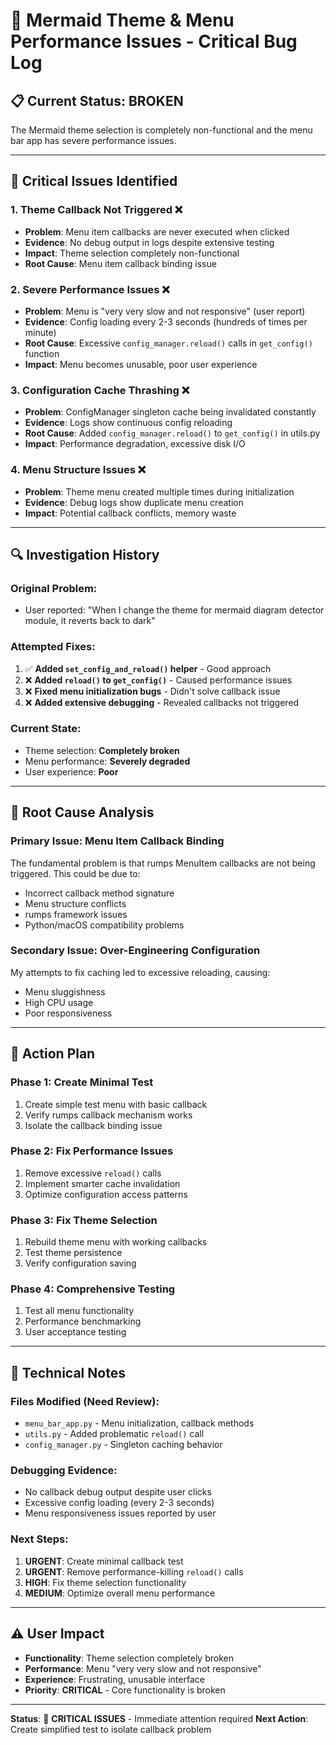 # 🚨 Mermaid Theme & Menu Performance Issues - Critical Bug Log

## 📋 **Current Status: BROKEN**

The Mermaid theme selection is completely non-functional and the menu bar app has severe performance issues.

---

## 🐛 **Critical Issues Identified**

### **1. Theme Callback Not Triggered ❌**
- **Problem**: Menu item callbacks are never executed when clicked
- **Evidence**: No debug output in logs despite extensive testing
- **Impact**: Theme selection completely non-functional
- **Root Cause**: Menu item callback binding issue

### **2. Severe Performance Issues ❌**
- **Problem**: Menu is "very very slow and not responsive" (user report)
- **Evidence**: Config loading every 2-3 seconds (hundreds of times per minute)
- **Root Cause**: Excessive `config_manager.reload()` calls in `get_config()` function
- **Impact**: Menu becomes unusable, poor user experience

### **3. Configuration Cache Thrashing ❌**
- **Problem**: ConfigManager singleton cache being invalidated constantly
- **Evidence**: Logs show continuous config reloading
- **Root Cause**: Added `config_manager.reload()` to `get_config()` in utils.py
- **Impact**: Performance degradation, excessive disk I/O

### **4. Menu Structure Issues ❌**
- **Problem**: Theme menu created multiple times during initialization
- **Evidence**: Debug logs show duplicate menu creation
- **Impact**: Potential callback conflicts, memory waste

---

## 🔍 **Investigation History**

### **Original Problem**:
- User reported: "When I change the theme for mermaid diagram detector module, it reverts back to dark"

### **Attempted Fixes**:
1. ✅ **Added `set_config_and_reload()` helper** - Good approach
2. ❌ **Added `reload()` to `get_config()`** - Caused performance issues
3. ❌ **Fixed menu initialization bugs** - Didn't solve callback issue
4. ❌ **Added extensive debugging** - Revealed callbacks not triggered

### **Current State**:
- Theme selection: **Completely broken**
- Menu performance: **Severely degraded**
- User experience: **Poor**

---

## 🎯 **Root Cause Analysis**

### **Primary Issue**: Menu Item Callback Binding
The fundamental problem is that rumps MenuItem callbacks are not being triggered. This could be due to:
- Incorrect callback method signature
- Menu structure conflicts
- rumps framework issues
- Python/macOS compatibility problems

### **Secondary Issue**: Over-Engineering Configuration
My attempts to fix caching led to excessive reloading, causing:
- Menu sluggishness
- High CPU usage
- Poor responsiveness

---

## 🚀 **Action Plan**

### **Phase 1: Create Minimal Test**
1. Create simple test menu with basic callback
2. Verify rumps callback mechanism works
3. Isolate the callback binding issue

### **Phase 2: Fix Performance Issues**
1. Remove excessive `reload()` calls
2. Implement smarter cache invalidation
3. Optimize configuration access patterns

### **Phase 3: Fix Theme Selection**
1. Rebuild theme menu with working callbacks
2. Test theme persistence
3. Verify configuration saving

### **Phase 4: Comprehensive Testing**
1. Test all menu functionality
2. Performance benchmarking
3. User acceptance testing

---

## 📝 **Technical Notes**

### **Files Modified (Need Review)**:
- `menu_bar_app.py` - Menu initialization, callback methods
- `utils.py` - Added problematic `reload()` call
- `config_manager.py` - Singleton caching behavior

### **Debugging Evidence**:
- No callback debug output despite user clicks
- Excessive config loading (every 2-3 seconds)
- Menu responsiveness issues reported by user

### **Next Steps**:
1. **URGENT**: Create minimal callback test
2. **URGENT**: Remove performance-killing `reload()` calls
3. **HIGH**: Fix theme selection functionality
4. **MEDIUM**: Optimize overall menu performance

---

## ⚠️ **User Impact**

- **Functionality**: Theme selection completely broken
- **Performance**: Menu "very very slow and not responsive"
- **Experience**: Frustrating, unusable interface
- **Priority**: **CRITICAL** - Core functionality is broken

---

**Status**: 🔴 **CRITICAL ISSUES** - Immediate attention required
**Next Action**: Create simplified test to isolate callback problem
